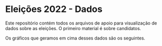 # Eleições 2022 - Dados

Este repositório contém todos os arquivos de apoio para visualização de dados sobre as eleições. O primeiro material é sobre candidatos.

Os gráficos que geramos em cima desses dados são os seguintes.
